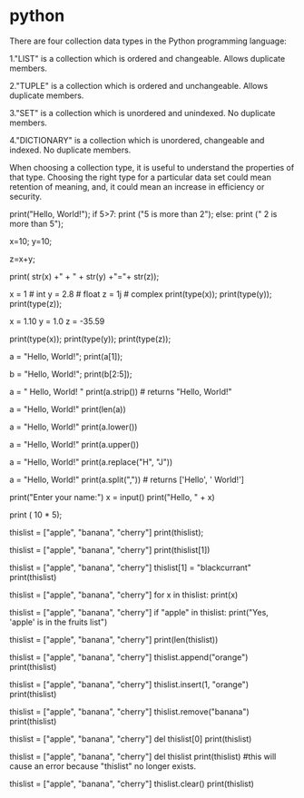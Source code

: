 # python

There are four collection data types in the Python programming language:

1."LIST" is a collection which is ordered and changeable. Allows duplicate members.

2."TUPLE" is a collection which is ordered and unchangeable. Allows duplicate members.

3."SET" is a collection which is unordered and unindexed. No duplicate members.

4."DICTIONARY" is a collection which is unordered, changeable and indexed. No duplicate members.

When choosing a collection type, it is useful to understand the properties of that type. Choosing the right type for a particular data set could mean retention of meaning, and, it could mean an increase in efficiency or security.

print("Hello, World!"); if 5>7: print ("5 is more than 2"); else: print (" 2 is more than 5");

x=10; y=10;

z=x+y;

print( str(x) +" + " + str(y) +"="+ str(z));

x = 1 # int y = 2.8 # float z = 1j # complex print(type(x)); print(type(y)); print(type(z));

x = 1.10 y = 1.0 z = -35.59

print(type(x)); print(type(y)); print(type(z));

a = "Hello, World!"; print(a[1]);

b = "Hello, World!"; print(b[2:5]);

a = " Hello, World! " print(a.strip()) # returns "Hello, World!"

a = "Hello, World!" print(len(a))

a = "Hello, World!" print(a.lower())

a = "Hello, World!" print(a.upper())

a = "Hello, World!" print(a.replace("H", "J"))

a = "Hello, World!" print(a.split(",")) # returns ['Hello', ' World!']

print("Enter your name:") x = input() print("Hello, " + x)

print ( 10 * 5);

thislist = ["apple", "banana", "cherry"] print(thislist);

thislist = ["apple", "banana", "cherry"] print(thislist[1])

thislist = ["apple", "banana", "cherry"] thislist[1] = "blackcurrant" print(thislist)

thislist = ["apple", "banana", "cherry"] for x in thislist: print(x)

thislist = ["apple", "banana", "cherry"] if "apple" in thislist: print("Yes, 'apple' is in the fruits list")

thislist = ["apple", "banana", "cherry"] print(len(thislist))

thislist = ["apple", "banana", "cherry"] thislist.append("orange") print(thislist)

thislist = ["apple", "banana", "cherry"] thislist.insert(1, "orange") print(thislist)

thislist = ["apple", "banana", "cherry"] thislist.remove("banana") print(thislist)

thislist = ["apple", "banana", "cherry"] del thislist[0] print(thislist)

thislist = ["apple", "banana", "cherry"] del thislist print(thislist) #this will cause an error because "thislist" no longer exists.

thislist = ["apple", "banana", "cherry"] thislist.clear() print(thislist)
